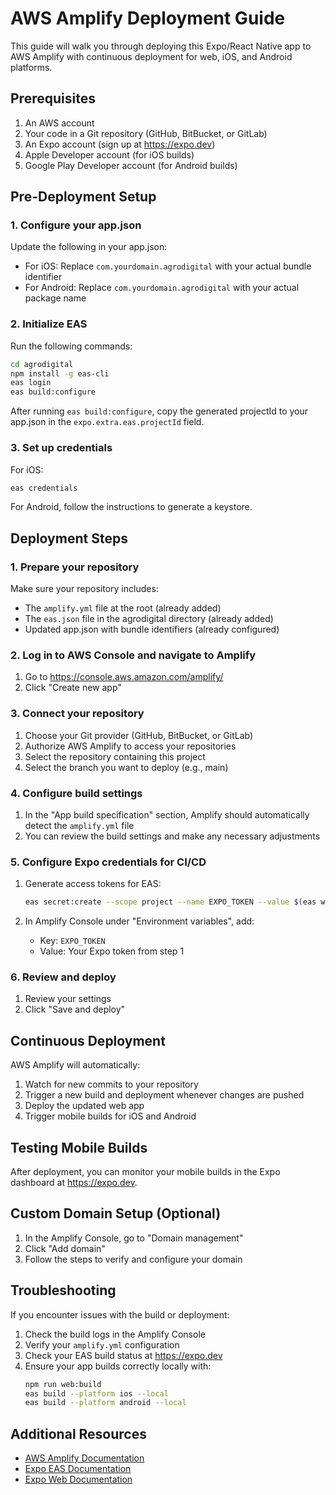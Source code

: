 # AWS Amplify Deployment Guide

This guide will walk you through deploying this Expo/React Native app to AWS Amplify with continuous deployment for web, iOS, and Android platforms.

## Prerequisites

1. An AWS account
2. Your code in a Git repository (GitHub, BitBucket, or GitLab)
3. An Expo account (sign up at https://expo.dev)
4. Apple Developer account (for iOS builds)
5. Google Play Developer account (for Android builds)

## Pre-Deployment Setup

### 1. Configure your app.json

Update the following in your app.json:
- For iOS: Replace `com.yourdomain.agrodigital` with your actual bundle identifier
- For Android: Replace `com.yourdomain.agrodigital` with your actual package name

### 2. Initialize EAS

Run the following commands:

```bash
cd agrodigital
npm install -g eas-cli
eas login
eas build:configure
```

After running `eas build:configure`, copy the generated projectId to your app.json in the `expo.extra.eas.projectId` field.

### 3. Set up credentials

For iOS:
```bash
eas credentials
```

For Android, follow the instructions to generate a keystore.

## Deployment Steps

### 1. Prepare your repository

Make sure your repository includes:
- The `amplify.yml` file at the root (already added)
- The `eas.json` file in the agrodigital directory (already added)
- Updated app.json with bundle identifiers (already configured)

### 2. Log in to AWS Console and navigate to Amplify

1. Go to https://console.aws.amazon.com/amplify/
2. Click "Create new app"

### 3. Connect your repository

1. Choose your Git provider (GitHub, BitBucket, or GitLab)
2. Authorize AWS Amplify to access your repositories
3. Select the repository containing this project
4. Select the branch you want to deploy (e.g., main)

### 4. Configure build settings

1. In the "App build specification" section, Amplify should automatically detect the `amplify.yml` file
2. You can review the build settings and make any necessary adjustments

### 5. Configure Expo credentials for CI/CD

1. Generate access tokens for EAS:
   ```bash
   eas secret:create --scope project --name EXPO_TOKEN --value $(eas whoami --json | jq -r '.accessToken')
   ```

2. In Amplify Console under "Environment variables", add:
   - Key: `EXPO_TOKEN`
   - Value: Your Expo token from step 1

### 6. Review and deploy

1. Review your settings
2. Click "Save and deploy"

## Continuous Deployment

AWS Amplify will automatically:
1. Watch for new commits to your repository
2. Trigger a new build and deployment whenever changes are pushed
3. Deploy the updated web app
4. Trigger mobile builds for iOS and Android

## Testing Mobile Builds

After deployment, you can monitor your mobile builds in the Expo dashboard at https://expo.dev.

## Custom Domain Setup (Optional)

1. In the Amplify Console, go to "Domain management"
2. Click "Add domain"
3. Follow the steps to verify and configure your domain

## Troubleshooting

If you encounter issues with the build or deployment:
1. Check the build logs in the Amplify Console
2. Verify your `amplify.yml` configuration
3. Check your EAS build status at https://expo.dev
4. Ensure your app builds correctly locally with:
   ```bash
   npm run web:build
   eas build --platform ios --local
   eas build --platform android --local
   ```

## Additional Resources

- [AWS Amplify Documentation](https://docs.aws.amazon.com/amplify/latest/userguide/welcome.html)
- [Expo EAS Documentation](https://docs.expo.dev/eas/)
- [Expo Web Documentation](https://docs.expo.dev/workflows/web/) 